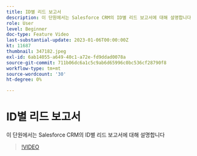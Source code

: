 ```yaml
---
title: ID별 리드 보고서
description: 이 단원에서는 Salesforce CRM의 ID별 리드 보고서에 대해 설명합니다
role: User
level: Beginner
doc-type: Feature Video
last-substantial-update: 2023-01-06T00:00:00Z
kt: 11687
thumbnail: 347182.jpeg
exl-id: 6ab14055-a649-40c1-a72e-fd9ddad0078a
source-git-commit: 711b06dc6a1c5c9ab6d65996c0bc536cf28790f8
workflow-type: tm+mt
source-wordcount: '30'
ht-degree: 0%

---
```


# ID별 리드 보고서

이 단원에서는 Salesforce CRM의 ID별 리드 보고서에 대해 설명합니다

>[!VIDEO](https://video.tv.adobe.com/v/347182/?quality=12&learn=on)
